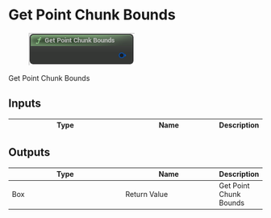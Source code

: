 # Get Point Chunk Bounds

<div align="left" data-full-width="false">

<figure><img src="Get_Point_Chunk_Bounds.png" alt=""><figcaption></figcaption></figure>

</div>

Get Point Chunk Bounds

## Inputs

<table>
<thead><tr><th width="250">Type</th><th width="200">Name</th><th>Description</th></tr></thead>
<tbody>
</tbody>
</table>

## Outputs

<table>
<thead><tr><th width="250">Type</th><th width="200">Name</th><th>Description</th></tr></thead>
<tbody>
<tr><td>Box</td><td>Return Value</td><td>Get Point Chunk Bounds</td></tr>
</tbody>
</table>